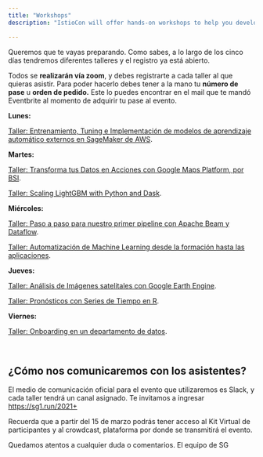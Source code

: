 ```yaml
---
title: "Workshops"
description: "IstioCon will offer hands-on workshops to help you develop your skills with Istio."

---
```


Queremos que te vayas preparando. Como sabes, a lo largo de los cinco días tendremos diferentes talleres y el registro ya está abierto.

Todos se <b>realizarán vía zoom</b>, y debes registrarte a cada taller al que quieras asistir. Para poder hacerlo debes tener a la mano tu <b>número de pase</b> u <b>orden de pedido.</b> Este lo puedes encontrar en el mail que te mandó Eventbrite al momento de adquirir tu pase al evento.

<b>Lunes:</b> <br>

[Taller: Entrenamiento, Tuning e Implementación de modelos de aprendizaje automático externos en SageMaker de AWS](https://us02web.zoom.us/webinar/register/WN_DfQEawcKQ6mm3JFaiH-l2w).


<b>Martes:</b> <br>

[Taller: Transforma tus Datos en Acciones con Google Maps Platform, por BSI](https://us02web.zoom.us/webinar/register/WN_rZ127na1Toid_1nIHpnlug).

[Taller: Scaling LightGBM with Python and Dask](https://us02web.zoom.us/webinar/register/WN_zB9hsnIjTuODxleyKxAj6Q).



<b>Miércoles:</b> <br>


[Taller: Paso a paso para nuestro primer pipeline con Apache Beam y Dataflow](https://us02web.zoom.us/webinar/register/WN_9XLKY3R4QXC58n7eYSMmXg).

[Taller: Automatización de Machine Learning desde la formación hasta las aplicaciones](https://us02web.zoom.us/webinar/register/WN_dWKmXoLWRoW5vQYULpWgfw).


<b>Jueves:</b> <br>

[Taller: Análisis de Imágenes satelitales con Google Earth Engine](https://us02web.zoom.us/webinar/register/WN_6hLt_1hCQDmHFLoSKqQEkg).

[Taller: Pronósticos con Series de Tiempo en R](https://us02web.zoom.us/webinar/register/WN_VE3wMCE6SSi0Ba6VbHBbWA).


<b>Viernes:</b> <br>

[Taller: Onboarding en un departamento de datos](https://us02web.zoom.us/webinar/register/WN_732avi13ReOP76T62w-WiQ).

<br>
<h2>¿Cómo nos comunicaremos con los asistentes?</h2>

El medio de comunicación oficial para el evento que utilizaremos es Slack, y cada taller tendrá un canal asignado. Te invitamos a ingresar https://sg1.run/2021+

Recuerda que a partir del 15 de marzo podrás tener acceso al Kit Virtual de participantes y al crowdcast, plataforma por donde se transmitirá el evento.

Quedamos atentos a cualquier duda o comentarios.
El equipo de SG



